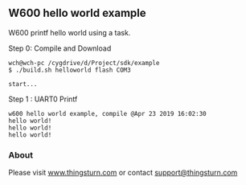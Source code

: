 ## W600 hello world example

W600 printf hello world using a task.

Step 0: Compile and Download

``` 
wch@wch-pc /cygdrive/d/Project/sdk/example
$ ./build.sh helloworld flash COM3

start...

```

Step 1 :  UART0   Printf

```
w600 hello world example, compile @Apr 23 2019 16:02:30
hello world!
hello world!
hello world!

```

### About

Please visit www.thingsturn.com or contact support@thingsturn.com
